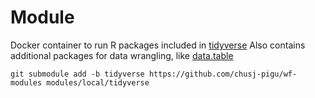 # Module

Docker container to run R packages included in [tidyverse](https://www.tidyverse.org/)
Also contains additional packages for data wrangling, like [data.table](https://www.rdocumentation.org/packages/data.table/versions/1.17.0)

```
git submodule add -b tidyverse https://github.com/chusj-pigu/wf-modules modules/local/tidyverse
```
